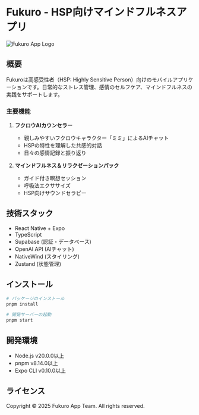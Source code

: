 # Fukuro - HSP向けマインドフルネスアプリ

![Fukuro App Logo](./assets/images/app-logo-placeholder.png)

## 概要

Fukuroは高感受性者（HSP: Highly Sensitive Person）向けのモバイルアプリケーションです。日常的なストレス管理、感情のセルフケア、マインドフルネスの実践をサポートします。

### 主要機能

1. **フクロウAIカウンセラー**
   - 親しみやすいフクロウキャラクター「ミミ」によるAIチャット
   - HSPの特性を理解した共感的対話
   - 日々の感情記録と振り返り

2. **マインドフルネス＆リラクゼーションパック**
   - ガイド付き瞑想セッション
   - 呼吸法エクササイズ
   - HSP向けサウンドセラピー

## 技術スタック

- React Native + Expo
- TypeScript
- Supabase (認証・データベース)
- OpenAI API (AIチャット)
- NativeWind (スタイリング)
- Zustand (状態管理)

## インストール

```bash
# パッケージのインストール
pnpm install

# 開発サーバーの起動
pnpm start
```

## 開発環境

- Node.js v20.0.0以上
- pnpm v8.14.0以上
- Expo CLI v0.10.0以上

## ライセンス

Copyright © 2025 Fukuro App Team. All rights reserved.
